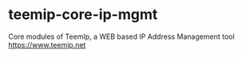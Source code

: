 # teemip-core-ip-mgmt
Core modules of TeemIp, a WEB based IP Address Management tool https://www.teemip.net

